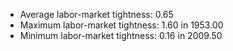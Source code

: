 
* Average labor-market tightness: 0.65 
* Maximum labor-market tightness: 1.60 in 1953.00 
* Minimum labor-market tightness: 0.16 in 2009.50 

